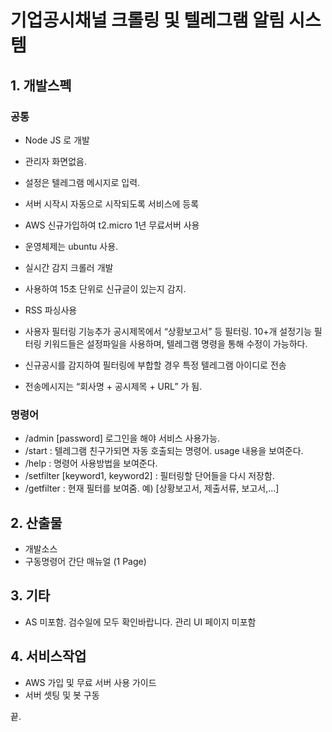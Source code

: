 
# 기업공시채널 크롤링 및 텔레그램 알림 시스템

## 1. 개발스펙

### 공통
* Node JS 로 개발
* 관리자 화면없음.
* 설정은 텔레그램 메시지로 입력.
* 서버 시작시 자동으로 시작되도록 서비스에 등록
* AWS 신규가입하여 t2.micro 1년 무료서버 사용
* 운영체제는 ubuntu 사용.

* 실시간 감지 크롤러 개발
* 사용하여 15초 단위로 신규글이 있는지 감지.
* RSS 파싱사용

* 사용자 필터링 기능추가
공시제목에서 “상황보고서” 등 필터링. 10+개 설정기능
필터링 키워드들은 설정파일을 사용하며, 텔레그램 명령을 통해 수정이 가능하다.

* 신규공시를 감지하여 필터링에 부합할 경우 특정 텔레그램 아이디로 전송
* 전송메시지는 “회사명 + 공시제목 + URL” 가 됨.

### 명령어
* /admin [password] 로그인을 해야 서비스 사용가능.
* /start : 텔레그램 친구가되면 자동 호출되는 명령어. usage 내용을 보여준다.
* /help : 명령어 사용방법을 보여준다.
* /setfilter [keyword1, keyword2] : 필터링할 단어들을 다시 저장함.
* /getfilter : 현재 필터를 보여줌. 예) [상황보고서, 제출서류, 보고서,...]


## 2. 산출물
* 개발소스
* 구동명령어 간단 매뉴얼 (1 Page)

## 3. 기타
* AS 미포함. 검수일에 모두 확인바랍니다.
관리 UI 페이지 미포함

## 4. 서비스작업
* AWS 가입 및 무료 서버 사용 가이드
* 서버 셋팅 및 봇 구동


끝.
